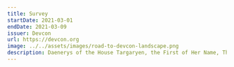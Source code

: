 ```yaml
---
title: Survey
startDate: 2021-03-01
endDate: 2021-03-09
issuer: Devcon
url: https://devcon.org
image: ../../assets/images/road-to-devcon-landscape.png
description: Daenerys of the House Targaryen, the First of Her Name, The Unburnt, Queen of the Andals, the Rhoynar and the First Men, Queen of Meereen
---
```


